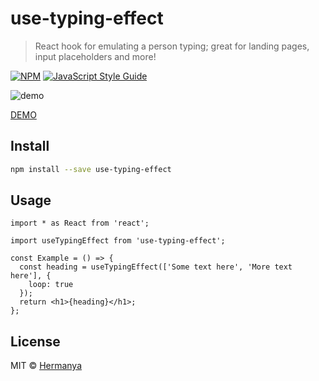 # use-typing-effect

> React hook for emulating a person typing; great for landing pages, input placeholders and more!

[![NPM](https://img.shields.io/npm/v/use-typing-effect.svg)](https://www.npmjs.com/package/use-typing-effect) [![JavaScript Style Guide](https://img.shields.io/badge/code_style-standard-brightgreen.svg)](https://standardjs.com)

![demo](https://media.giphy.com/media/5YkXhqD4SDmSR1Y2Ae/giphy.gif)

[DEMO](https://hermanya.github.io/use-typing-effect/)

## Install

```bash
npm install --save use-typing-effect
```

## Usage

```tsx
import * as React from 'react';

import useTypingEffect from 'use-typing-effect';

const Example = () => {
  const heading = useTypingEffect(['Some text here', 'More text here'], {
    loop: true
  });
  return <h1>{heading}</h1>;
};
```

## License

MIT © [Hermanya](https://github.com/Hermanya)
